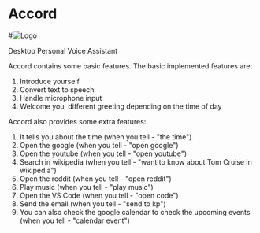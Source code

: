 # Accord 
#![Logo](https://user-images.githubusercontent.com/42824659/122776825-13f4c580-d2c9-11eb-87f4-f0918cd6fb06.png)


Desktop Personal Voice Assistant

Accord contains some basic features. The basic implemented features are:
1. Introduce yourself
2. Convert text to speech
3. Handle microphone input
4. Welcome you, different greeting depending on the time of day

Accord also provides some extra features:
1. It tells you about the time (when you tell - "the time")
2. Open the google (when you tell - "open google")
3. Open the youtube (when you tell - "open youtube")
4. Search in wikipedia (when you tell - "want to know about Tom Cruise in wikipedia")
5. Open the reddit (when you tell - "open reddit")
6. Play music (when you tell - "play music")
7. Open the VS Code (when you tell - "open code")
8. Send the email (when you tell - "send to kp")
9. You can also check the google calendar to check the upcoming events (when you tell - "calendar event")
